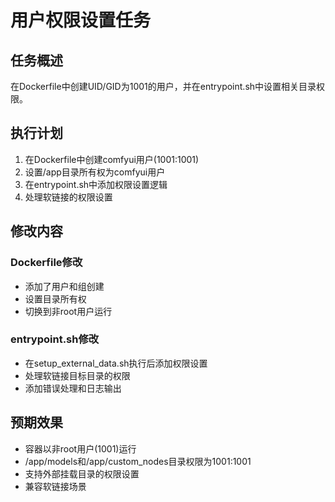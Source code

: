 # 用户权限设置任务

## 任务概述
在Dockerfile中创建UID/GID为1001的用户，并在entrypoint.sh中设置相关目录权限。

## 执行计划
1. 在Dockerfile中创建comfyui用户(1001:1001)
2. 设置/app目录所有权为comfyui用户
3. 在entrypoint.sh中添加权限设置逻辑
4. 处理软链接的权限设置

## 修改内容

### Dockerfile修改
- 添加了用户和组创建
- 设置目录所有权
- 切换到非root用户运行

### entrypoint.sh修改
- 在setup_external_data.sh执行后添加权限设置
- 处理软链接目标目录的权限
- 添加错误处理和日志输出

## 预期效果
- 容器以非root用户(1001)运行
- /app/models和/app/custom_nodes目录权限为1001:1001
- 支持外部挂载目录的权限设置
- 兼容软链接场景 